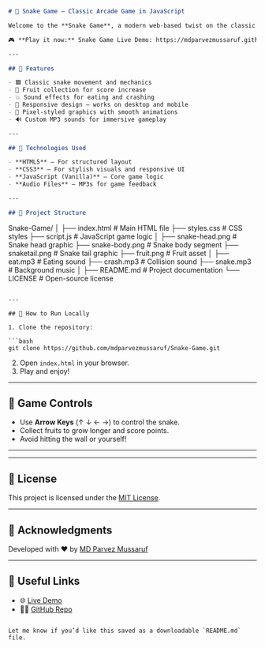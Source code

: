 

```markdown
# 🐍 Snake Game – Classic Arcade Game in JavaScript

Welcome to the **Snake Game**, a modern web-based twist on the classic arcade game! Built using HTML, CSS, and JavaScript, this project is lightweight, fast, and fully playable in your browser.

🎮 **Play it now:** Snake Game Live Demo: https://mdparvezmussaruf.github.io/Snake-Game/

---

## 🚀 Features

- 🟩 Classic snake movement and mechanics
- 🍎 Fruit collection for score increase
- 💥 Sound effects for eating and crashing
- 📱 Responsive design – works on desktop and mobile
- 🎨 Pixel-styled graphics with smooth animations
- 🔊 Custom MP3 sounds for immersive gameplay

---

## 🧰 Technologies Used

- **HTML5** – For structured layout
- **CSS3** – For stylish visuals and responsive UI
- **JavaScript (Vanilla)** – Core game logic
- **Audio Files** – MP3s for game feedback

---

## 📁 Project Structure

```

Snake-Game/
│
├── index.html           # Main HTML file
├── styles.css           # CSS styles
├── script.js            # JavaScript game logic
│
├── snake-head.png       # Snake head graphic
├── snake-body.png       # Snake body segment
├── snaketail.png        # Snake tail graphic
├── fruit.png            # Fruit asset
│
├── eat.mp3              # Eating sound
├── crash.mp3            # Collision sound
├── snake.mp3            # Background music
│
├── README.md            # Project documentation
└── LICENSE              # Open-source license

````

---

## 🔧 How to Run Locally

1. Clone the repository:

```bash
git clone https://github.com/mdparvezmussaruf/Snake-Game.git
````

2. Open `index.html` in your browser.
3. Play and enjoy!

---

## 🧠 Game Controls

* Use **Arrow Keys** (↑ ↓ ← →) to control the snake.
* Collect fruits to grow longer and score points.
* Avoid hitting the wall or yourself!

---


---

## 📜 License

This project is licensed under the [MIT License](LICENSE).

---

## 🙌 Acknowledgments

Developed with ❤️ by [MD Parvez Mussaruf](https://github.com/mdparvezmussaruf)

---

## 🔗 Useful Links

* 🌐 [Live Demo](https://mdparvezmussaruf.github.io/Snake-Game/)
* 🧑‍💻 [GitHub Repo](https://github.com/mdparvezmussaruf/Snake-Game)

```

Let me know if you’d like this saved as a downloadable `README.md` file.
```
